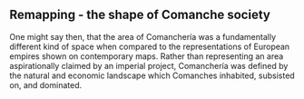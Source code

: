 ## Remapping - the shape of Comanche society

One might say then, that the area of Comanchería was a fundamentally different kind of space when compared to the representations of European empires shown on contemporary maps. Rather than representing an area aspirationally claimed by an imperial project, Comanchería was defined by the natural and economic landscape which Comanches inhabited, subsisted on, and dominated.

